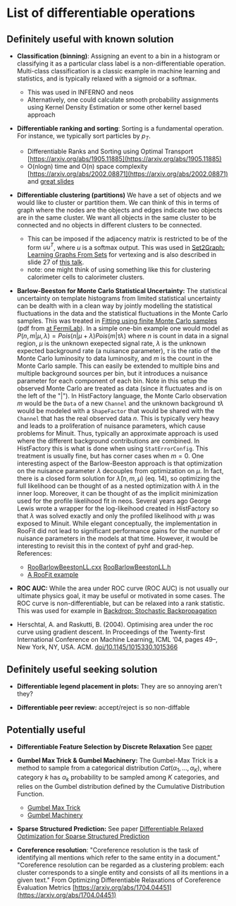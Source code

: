 # List of differentiable operations

## Definitely useful with known solution

- **Classification (binning)**: Assigning an event to a bin in a histogram or
  classifying it as a particular class label is a non-differentiable operation.
  Multi-class classification is a classic example in machine learning and
  statistics, and is typically relaxed with a sigmoid or a softmax.

  - This was used in INFERNO and neos
  - Alternatively, one could calculate smooth probability assignments using
    Kernel Density Estimation or some other kernel based approach

- **Differentiable ranking and sorting**: Sorting is a fundamental operation.
  For instance, we typically sort particles by $p_T$.

  - Differentiable Ranks and Sorting using Optimal Transport
    [https://arxiv.org/abs/1905.11885](https://arxiv.org/abs/1905.11885)
  - O(nlogn) time and O(n) space complexity
    [https://arxiv.org/abs/2002.08871](https://arxiv.org/abs/2002.08871) and
    [great slides](https://raw.githubusercontent.com/mblondel/mblondel.github.io/9e103aad534d3e2d51a357c72b2485309131e719/talks/mblondel-CIRM-2020-03.pdf)

- **Differentiable clustering (partitions)** We have a set of objects and we
  would like to cluster or partition them. We can think of this in terms of
  graph where the nodes are the objects and edges indicate two objects are in
  the same cluster. We want all objects in the same cluster to be connected and
  no objects in different clusters to be connected.

  - This can be imposed if the adjacency matrix is restricted to be of the form
    $u u^T$, where $u$ is a softmax output. This was used in
    [Set2Graph: Learning Graphs From Sets](https://arxiv.org/abs/2002.08772) for
    vertexing and is also described in slide 27 of
    [this talk](https://indico.cern.ch/event/809820/contributions/3632659/attachments/1971659/3280030/GNN_NYU_3_Jan_2020.pdf).
  - note: one might think of using something like this for clustering
    calorimeter cells to calorimeter clusters.

- **Barlow-Beeston for Monte Carlo Statistical Uncertainty:** The statistical
  uncertainty on template histograms from limited statistical uncertainty can be
  dealth with in a clean way by jointly modelling the statistical fluctuations
  in the data and the statistical fluctuations in the Monte Carlo samples. This
  was treated in
  [Fitting using finite Monte Carlo samples](<https://doi.org/10.1016/0010-4655(93)90005-W>)
  (pdf from [at FermiLab](https://lss.fnal.gov/archive/other/man-hep-93-1.pdf)).
  In a simple one-bin example one would model as
  $P(n,m|\mu,\lambda) = Pois(n|\mu+\lambda)Pois(m|\tau\lambda)$ where $n$ is
  count in data in a signal region, $\mu$ is the unknown exepected signal rate,
  $\lambda$ is the unknown expected background rate (a nuisance parameter),
  $\tau$ is the ratio of the Monte Carlo luminosity to data luminosity, and $m$
  is the count in the Monte Carlo sample. This can easily be extended to
  multiple bins and multiple background sources per bin, but it introduces a
  nuisance parameter for each component of each bin. Note in this setup the
  observed Monte Carlo are treated as data (since it fluctuates and is on the
  left of the "|"). In HistFactory language, the Monte Carlo observation $m$
  would be the `Data` of a new `Channel` and the unknown background
  $\tau\lambda$ would be modeled with a `ShapeFactor` that would be shared with
  the `Channel` that has the real observed data $n$. This is typically very
  heavy and leads to a proliferation of nuisance parameters, which cause
  problems for Minuit. Thus, typically an approximate approach is used where the
  different background contributions are combined. In HistFactory this is what
  is done when using `StatErrorConfig`. This treatment is usually fine, but has
  corner cases when $m=0$. One interesting aspect of the Barlow-Beeston approach
  is that optimization on the nuisance parameter $\lambda$ decouples from
  optimization on $\mu$. In fact, there is a closed form solution for
  $\hat{\lambda}(n,m,\mu)$ (eq. 14), so optimizing the full likelihood can be
  thought of as a nested optimization with $\lambda$ in the inner loop.
  Moreover, it can be thought of as the implicit minimization used for the
  profile likelihood fit in neos. Several years ago George Lewis wrote a wrapper
  for the log-likeihood created in HistFactory so that $\lambda$ was solved
  exactly and only the profiled likelihood with $\mu$ was exposed to Minuit.
  While elegant conceptually, the implementation in RooFit did not lead to
  significant performance gains for the number of nuisance parameters in the
  models at that time. However, it would be interesting to revisit this in the
  context of pyhf and grad-hep. References:

  - [RooBarlowBeestonLL.cxx](https://root.cern/doc/master/RooBarlowBeestonLL_8cxx_source.html)
    [RooBarlowBeestonLL.h](https://root.cern/doc/master/RooBarlowBeestonLL_8h_source.html)
  - [A RooFit example](https://root.cern/doc/master/rf709__BarlowBeeston_8C.html)

- **ROC AUC:** While the area under ROC curve (ROC AUC) is not usually our
  ultimate physics goal, it may be useful or motivated in some cases. The ROC
  curve is non-differentiable, but can be relaxed into a rank statistic. This
  was used for example in
  [Backdrop: Stochastic Backpropagation](https://arxiv.org/abs/1806.01337)
- Herschtal, A. and Raskutti, B. (2004). Optimising area under the roc curve
  using gradient descent. In Proceedings of the Twenty-first International
  Conference on Machine Learning, ICML ’04, pages 49–, New York, NY, USA. ACM.
  [doi/10.1145/1015330.1015366](https://dl.acm.org/doi/10.1145/1015330.1015366)

## Definitely useful seeking solution

- **Differentiable legend placement in plots:** They are so annoying aren't
  they?

- **Differentiable peer review:** accept/reject is so non-diffable

## Potentially useful

- **Differentiable Feature Selection by Discrete Relaxation** See
  [paper](https://www.microsoft.com/en-us/research/publication/differentiable-feature-selection-by-discrete-relaxation/)

- **Gumbel Max Trick & Gumbel Machinery:** The Gumbel-Max Trick is a method to
  sample from a categorical distribution $Cat(\alpha_1, \dots, \alpha_K)$, where
  category $k$ has $\alpha_k$ probability to be sampled among $K$ categories,
  and relies on the Gumbel distribution defined by the Cumulative Distribution
  Function.

  - [Gumbel Max Trick](https://laurent-dinh.github.io/2016/11/22/gumbel-max.html)
  - [Gumbel Machinery](https://cmaddis.github.io/gumbel-machinery)

- **Sparse Structured Prediction:** See paper
  [Differentiable Relaxed Optimization for Sparse Structured Prediction](https://arxiv.org/abs/2001.04437)

- **Coreference resolution**: "Coreference resolution is the task of identifying
  all mentions which refer to the same entity in a document." "Coreference
  resolution can be regarded as a clustering problem: each cluster corresponds
  to a single entity and consists of all its mentions in a given text." From
  Optimizing Differentiable Relaxations of Coreference Evaluation Metrics
  [https://arxiv.org/abs/1704.04451](https://arxiv.org/abs/1704.04451)
